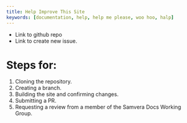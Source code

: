 ```yaml
---
title: Help Improve This Site
keywords: [documentation, help, help me please, woo hoo, halp]
---
```

- Link to github repo
- Link to create new issue.

# Steps for:

1. Cloning the repository.
2. Creating a branch.
3. Building the site and confirming changes.
4. Submitting a PR.
5. Requesting a review from a member of the Samvera Docs Working Group.
